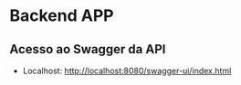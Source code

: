 # Backend APP

## Acesso ao Swagger da API
- Localhost: [http://localhost:8080/swagger-ui/index.html](http://localhost:8080/swagger-ui/index.html)